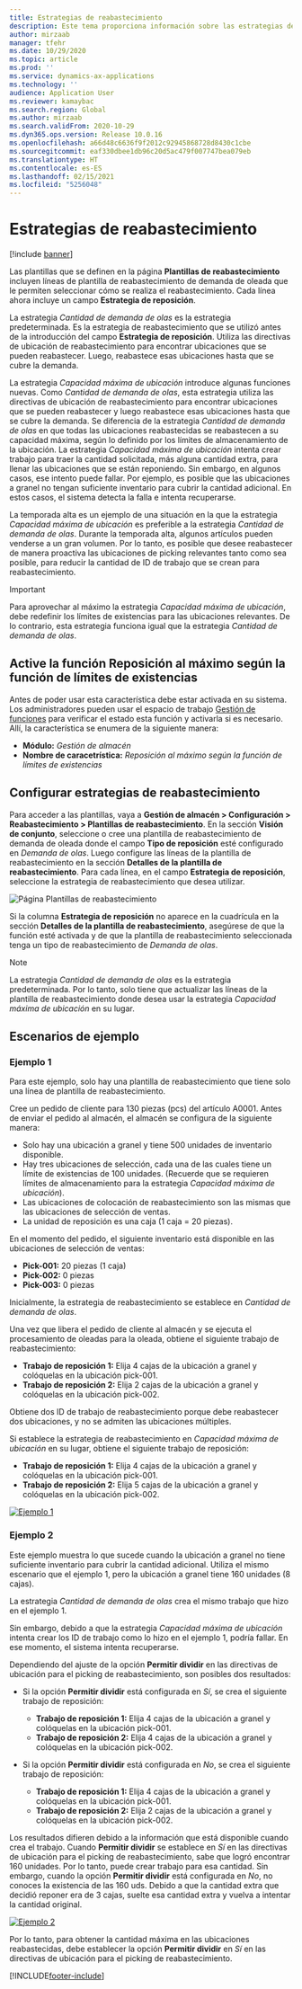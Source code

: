 ```yaml
---
title: Estrategias de reabastecimiento
description: Este tema proporciona información sobre las estrategias de reabastecimiento y explica cómo puede utilizar el campo Estrategia de reabastecimiento en las líneas de la plantilla de reabastecimiento de demanda de oleada para seleccionar cómo se realiza el reabastecimiento.
author: mirzaab
manager: tfehr
ms.date: 10/29/2020
ms.topic: article
ms.prod: ''
ms.service: dynamics-ax-applications
ms.technology: ''
audience: Application User
ms.reviewer: kamaybac
ms.search.region: Global
ms.author: mirzaab
ms.search.validFrom: 2020-10-29
ms.dyn365.ops.version: Release 10.0.16
ms.openlocfilehash: a66d48c6636f9f2012c92945868728d8430c1cbe
ms.sourcegitcommit: eaf330dbee1db96c20d5ac479f007747bea079eb
ms.translationtype: HT
ms.contentlocale: es-ES
ms.lasthandoff: 02/15/2021
ms.locfileid: "5256048"
---
```

# <a name="replenishment-strategies"></a>Estrategias de reabastecimiento

[!include [banner](../includes/banner.md)]

Las plantillas que se definen en la página **Plantillas de reabastecimiento** incluyen líneas de plantilla de reabastecimiento de demanda de oleada que le permiten seleccionar cómo se realiza el reabastecimiento. Cada línea ahora incluye un campo **Estrategia de reposición**.

La estrategia *Cantidad de demanda de olas* es la estrategia predeterminada. Es la estrategia de reabastecimiento que se utilizó antes de la introducción del campo **Estrategia de reposición**. Utiliza las directivas de ubicación de reabastecimiento para encontrar ubicaciones que se pueden reabastecer. Luego, reabastece esas ubicaciones hasta que se cubre la demanda.

La estrategia *Capacidad máxima de ubicación* introduce algunas funciones nuevas. Como *Cantidad de demanda de olas*, esta estrategia utiliza las directivas de ubicación de reabastecimiento para encontrar ubicaciones que se pueden reabastecer y luego reabastece esas ubicaciones hasta que se cubre la demanda. Se diferencia de la estrategia *Cantidad de demanda de olas* en que todas las ubicaciones reabastecidas se reabastecen a su capacidad máxima, según lo definido por los límites de almacenamiento de la ubicación. La estrategia *Capacidad máxima de ubicación* intenta crear trabajo para traer la cantidad solicitada, más alguna cantidad extra, para llenar las ubicaciones que se están reponiendo. Sin embargo, en algunos casos, ese intento puede fallar. Por ejemplo, es posible que las ubicaciones a granel no tengan suficiente inventario para cubrir la cantidad adicional. En estos casos, el sistema detecta la falla e intenta recuperarse.

La temporada alta es un ejemplo de una situación en la que la estrategia *Capacidad máxima de ubicación* es preferible a la estrategia *Cantidad de demanda de olas*. Durante la temporada alta, algunos artículos pueden venderse a un gran volumen. Por lo tanto, es posible que desee reabastecer de manera proactiva las ubicaciones de picking relevantes tanto como sea posible, para reducir la cantidad de ID de trabajo que se crean para reabastecimiento.

> [!IMPORTANT]
> Para aprovechar al máximo la estrategia *Capacidad máxima de ubicación*, debe redefinir los límites de existencias para las ubicaciones relevantes. De lo contrario, esta estrategia funciona igual que la estrategia *Cantidad de demanda de olas*.

## <a name="turn-on-the-replenish-to-max-based-on-stocking-limits-feature"></a>Active la función Reposición al máximo según la función de límites de existencias

Antes de poder usar esta característica debe estar activada en su sistema. Los administradores pueden usar el espacio de trabajo [Gestión de funciones](../../fin-ops-core/fin-ops/get-started/feature-management/feature-management-overview.md) para verificar el estado esta función y activarla si es necesario. Allí, la característica se enumera de la siguiente manera:

- **Módulo:** *Gestión de almacén*
- **Nombre de caracetrística:** *Reposición al máximo según la función de límites de existencias*

## <a name="set-up-replenishment-strategies"></a>Configurar estrategias de reabastecimiento

Para acceder a las plantillas, vaya a **Gestión de almacén \> Configuración \> Reabastecimiento \> Plantillas de reabastecimiento**. En la sección **Visión de conjunto**, seleccione o cree una plantilla de reabastecimiento de demanda de oleada donde el campo **Tipo de reposición** esté configurado en *Demanda de olas*. Luego configure las líneas de la plantilla de reabastecimiento en la sección **Detalles de la plantilla de reabastecimiento**. Para cada línea, en el campo **Estrategia de reposición**, seleccione la estrategia de reabastecimiento que desea utilizar.

![Página Plantillas de reabastecimiento](media/ReplenTempWaveDmdMaxLocCap.png "Página Plantillas de reabastecimiento")

Si la columna **Estrategia de reposición** no aparece en la cuadrícula en la sección **Detalles de la plantilla de reabastecimiento**, asegúrese de que la función esté activada y de que la plantilla de reabastecimiento seleccionada tenga un tipo de reabastecimiento de *Demanda de olas*.

> [!NOTE]
> La estrategia *Cantidad de demanda de olas* es la estrategia predeterminada. Por lo tanto, solo tiene que actualizar las líneas de la plantilla de reabastecimiento donde desea usar la estrategia *Capacidad máxima de ubicación* en su lugar.

## <a name="example-scenarios"></a>Escenarios de ejemplo

### <a name="example-1"></a>Ejemplo 1

Para este ejemplo, solo hay una plantilla de reabastecimiento que tiene solo una línea de plantilla de reabastecimiento.

Cree un pedido de cliente para 130 piezas (pcs) del artículo A0001. Antes de enviar el pedido al almacén, el almacén se configura de la siguiente manera:

- Solo hay una ubicación a granel y tiene 500 unidades de inventario disponible.
- Hay tres ubicaciones de selección, cada una de las cuales tiene un límite de existencias de 100 unidades. (Recuerde que se requieren límites de almacenamiento para la estrategia *Capacidad máxima de ubicación*).
- Las ubicaciones de colocación de reabastecimiento son las mismas que las ubicaciones de selección de ventas.
- La unidad de reposición es una caja (1 caja = 20 piezas).

En el momento del pedido, el siguiente inventario está disponible en las ubicaciones de selección de ventas:

- **Pick-001:** 20 piezas (1 caja)
- **Pick-002:** 0 piezas
- **Pick-003:** 0 piezas

Inicialmente, la estrategia de reabastecimiento se establece en *Cantidad de demanda de olas*.

Una vez que libera el pedido de cliente al almacén y se ejecuta el procesamiento de oleadas para la oleada, obtiene el siguiente trabajo de reabastecimiento:

- **Trabajo de reposición 1:** Elija 4 cajas de la ubicación a granel y colóquelas en la ubicación pick-001.
- **Trabajo de reposición 2:** Elija 2 cajas de la ubicación a granel y colóquelas en la ubicación pick-002.

Obtiene dos ID de trabajo de reabastecimiento porque debe reabastecer dos ubicaciones, y no se admiten las ubicaciones múltiples.

Si establece la estrategia de reabastecimiento en *Capacidad máxima de ubicación* en su lugar, obtiene el siguiente trabajo de reposición:

- **Trabajo de reposición 1:** Elija 4 cajas de la ubicación a granel y colóquelas en la ubicación pick-001.
- **Trabajo de reposición 2:** Elija 5 cajas de la ubicación a granel y colóquelas en la ubicación pick-002.

[![Ejemplo 1](media/ReplenTemp_example_1.png "Ejemplo 1")](media/ReplenTemp_example_1_large.png)

### <a name="example-2"></a>Ejemplo 2

Este ejemplo muestra lo que sucede cuando la ubicación a granel no tiene suficiente inventario para cubrir la cantidad adicional. Utiliza el mismo escenario que el ejemplo 1, pero la ubicación a granel tiene 160 unidades (8 cajas).

La estrategia *Cantidad de demanda de olas* crea el mismo trabajo que hizo en el ejemplo 1.

Sin embargo, debido a que la estrategia *Capacidad máxima de ubicación* intenta crear los ID de trabajo como lo hizo en el ejemplo 1, podría fallar. En ese momento, el sistema intenta recuperarse.

Dependiendo del ajuste de la opción **Permitir dividir** en las directivas de ubicación para el picking de reabastecimiento, son posibles dos resultados:

- Si la opción **Permitir dividir** está configurada en *Sí*, se crea el siguiente trabajo de reposición:

    - **Trabajo de reposición 1:** Elija 4 cajas de la ubicación a granel y colóquelas en la ubicación pick-001.
    - **Trabajo de reposición 2:** Elija 4 cajas de la ubicación a granel y colóquelas en la ubicación pick-002.

- Si la opción **Permitir dividir** está configurada en *No*, se crea el siguiente trabajo de reposición:

    - **Trabajo de reposición 1:** Elija 4 cajas de la ubicación a granel y colóquelas en la ubicación pick-001.
    - **Trabajo de reposición 2:** Elija 2 cajas de la ubicación a granel y colóquelas en la ubicación pick-002.

Los resultados difieren debido a la información que está disponible cuando crea el trabajo. Cuando **Permitir dividir** se establece en *Sí* en las directivas de ubicación para el picking de reabastecimiento, sabe que logró encontrar 160 unidades. Por lo tanto, puede crear trabajo para esa cantidad. Sin embargo, cuando la opción **Permitir dividir** está configurada en *No*, no conoces la existencia de las 160 uds. Debido a que la cantidad extra que decidió reponer era de 3 cajas, suelte esa cantidad extra y vuelva a intentar la cantidad original.

[![Ejemplo 2](media/ReplenTemp_example_2.png "Ejemplo 2")](media/ReplenTemp_example_2_large.png)

Por lo tanto, para obtener la cantidad máxima en las ubicaciones reabastecidas, debe establecer la opción **Permitir dividir** en *Sí* en las directivas de ubicación para el picking de reabastecimiento.


[!INCLUDE[footer-include](../../includes/footer-banner.md)]